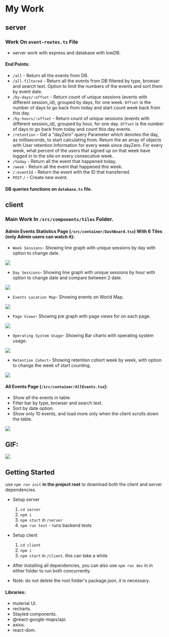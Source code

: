 # My Work
## server
### Work On `event-routes.ts` File
- server work with express and database with lowDB.
#### End Points:
- `/all` - Return all the events from DB. 
- `/all-filtered` - Return all the events from DB filtered by type, browser and search text. Option to limit the numbers of the events and sort them by event date. 
- `/by-days/:offset` - Return count of unique sessions (events with different session_id), grouped by days, for one week. 
`Offset` is the number of days to go back from today and start count week back from this day.
- `/by-hours/:offset` - Return count of unique sessions (events with different session_id), grouped by hour, for one day.
`Offset` is the number of days to go back from today and count this day events.
- `/retention` - Get a "dayZero" query Parameter which denotes the day, as milliseconds, to start calculating from. Return the an array of objects with User retention Information for every week since dayZero. For every week, what percent of the users that signed up on that week have logged in to the site on every consecutive week. 
- `/today` - Return all the event that happened today.
- `/week` - Return all the event that happened this week.
- `/:eventId` - Return the event with the ID that transferred.
- `POST` `/` - Create new event.

#### DB queries functions on `database.ts` file.

## client
### Main Work In `/src/components/tiles` Folder.
#### Admin Events Statistics Page (`/src/container/DashBoard.tsx`) With 6 Tiles (only Admin users can watch it):
- `Week Sessions`- Showing line graph with unique sessions by day with option to change date. 

![](./readme-pic/SessionsEachDay.png)

- `Day Sessions`- Showing line graph with unique sessions by hour with option to change date and compare between 2 date.

![](./readme-pic/DaySessions.png)

- `Events Location Map`- Showing events on World Map.

![](./readme-pic/Map.png)

- `Page Views`- Showing pie graph with page views for on each page.

![](./readme-pic/Pie.png)

- `Operating System Usage`- Showing Bar charts with operating system usage.

![](./readme-pic/OS.png)

- `Retention Cohort`- Showing retention cohort week by week, with option to change the week of start counting.

![](./readme-pic/retention.png)

#### All Events Page (`/src/container/AllEvents.tsx`):
- Show all the events in table.
- Filter bar by type, browser and search text. 
- Sort by date option.
- Show only 10 events, and load more only when the client scrolls down the table.

![](./readme-pic/AllEvents.png)

## GIF:

![](./readme-pic/main.gif)

## Getting Started
  
use `npm run init` __in the project root__ to download both the client and server dependencies.   
- Setup server  
    1. `cd server`  
    3. `npm i` 
    3. `npm start` in `/server`
    4. `npm run test` - runs backend tests
- Setup client  
    1. `cd client`  
    3. `npm i` 
    3. `npm start` in `/client`. this can take a while
- After installing all dependencies, you can also use `npm run dev` in in either folder to run both concurrently.

- Note: do not delete the root folder's package.json, it is necessary.

#### Libraries:
- muterial UI.
- recharts.
- Stayled components.
- @react-google-maps/api.
- axios.
- react-dom.

